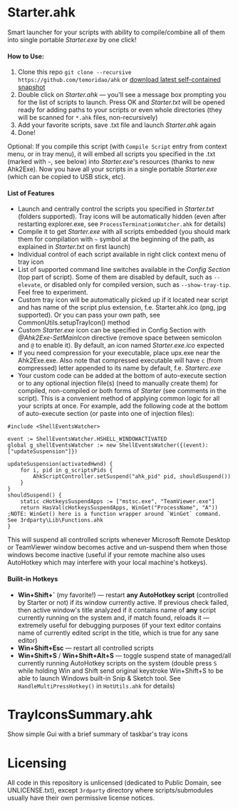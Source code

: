 # Starter.ahk
Smart launcher for your scripts with ability to compile/combine all of them into single portable _Starter.exe_ by one click!

#### How to Use:
1. Clone this repo `git clone --recursive https://github.com/temoridao/ahk` or [download latest self-contained snapshot](https://github.com/temoridao/ahk/releases)
2. Double click on _Starter.ahk_ — you'll see a message box prompting you for the list of scripts to launch. Press OK and _Starter.txt_ will be opened ready for adding paths to your scripts or even whole directories (they will be scanned for `*.ahk` files, non-recursively)
3. Add your favorite scripts, save .txt file and launch _Starter.ahk_ again
4. Done!

Optional: If you compile this script (with `Compile Script` entry from context menu, or in tray menu), it will embed all scripts you specified in the .txt (marked with `~`, see below) into _Starter.exe_'s resources (thanks to new Ahk2Exe). Now you have all your scripts in a single portable _Starter.exe_ (which can be copied to USB stick, etc).

#### List of Features
* Launch and centrally control the scripts you specified in _Starter.txt_ (folders supported). Tray icons will be automatically hidden (even after restarting explorer.exe, see `ProcessTerminationWatcher.ahk` for details)
* Compile it to get _Starter.exe_ with all scripts embedded (you should mark them for compilation with `~` symbol at the beginning of the path, as explained in _Starter.txt_ on first launch)
* Individual control of each script available in right click context menu of tray icon
* List of supported command line switches available in the _Config Section_ (top part of script). Some of them are disabled by default, such as `--elevate`, or disabled only for compiled version, such as `--show-tray-tip`. Feel free to experiment.
* Custom tray icon will be automatically picked up if it located near script and has name of the script plus extension, f.e. Starter.ahk.ico (png, jpg supported). Or you can pass your own path, see CommonUtils.setupTrayIcon() method
* Custom _Starter.exe_ icon can be specified in Config Section with _@Ahk2Exe-SetMainIcon_ directive (remove space between semicolon and `@` to enable it). By default, an icon named _Starter.exe.ico_ expected
* If you need compression for your executable, place upx.exe near the Ahk2Exe.exe. Also note that compressed executable will have `c` (from **c**ompressed) letter appended to its name by default, f.e. _Starterc.exe_
* Your custom code can be added at the bottom of auto-execute section or to any optional injection file(s) (need to manually create them) for compiled, non-compiled or both forms of _Starter_ (see comments in the script). This is a convenient method of applying common logic for all your scripts at once. For example, add the following code at the bottom of auto-execute section (or paste into one of injection files):

```AutoHotkey
#include <ShellEventsWatcher>

event := ShellEventsWatcher.HSHELL_WINDOWACTIVATED
global g_shellEventsWatcher := new ShellEventsWatcher({(event): ["updateSuspension"]})

updateSuspension(activatedHwnd) {
	for i, pid in g_scriptsPids {
		AhkScriptController.setSuspend("ahk_pid" pid, shouldSuspend())
	}
}
shouldSuspend() {
	static cHotkeysSuspendApps := ["mstsc.exe", "TeamViewer.exe"]
	return HasVal(cHotkeysSuspendApps, WinGet("ProcessName", "A")) ;NOTE: WinGet() here is a function wrapper around `WinGet` command. See 3rdparty\Lib\Functions.ahk
}
```
This will suspend all controlled scripts whenever Microsoft Remote Desktop or TeamViewer window becomes active and un-suspend them when those windows become inactive (useful if your remote machine also uses AutoHotkey which may interfere with your local machine's hotkeys).

#### Builit-in Hotkeys
* **Win+Shift+\`** (my favorite!) — restart **any AutoHotkey script** (controlled by Starter or not) if its window currently active. If previous check failed, then active window's title analyzed if it contains name of **any** script currently running on the system and, if match found, reloads it — extremely useful for debugging purposes (if your text editor contains name of currently edited script in the title, which is true for any sane editor)
* **Win+Shift+Esc** — restart all controlled scripts
* **Win+Shift+S** / **Win+Shift+Alt+S** — toggle suspend state of managed/all currently running AutoHotkey scripts on the system  (double press `S` while holding Win and Shift send original keystroke Win+Shift+S to be able to launch Windows built-in Snip & Sketch tool. See `HandleMultiPressHotkey()` in `HotUtils.ahk` for details)

# TrayIconsSummary.ahk
Show simple Gui with a brief summary of taskbar's tray icons

# Licensing
All code in this repository is unlicensed (dedicated to Public Domain, see UNLICENSE.txt), except `3rdparty` directory where scripts/submodules usually have their own permissive license notices.
